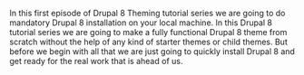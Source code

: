 <!--
{
"name" : "install",
"version" : "0.1",
"title" : "Install",
"description" : "Drupal 8 Theming, Part 1",
"homepage" : "https://www.youtube.com/playlist?list=PLUBR53Dw-Ef818EUxzNoWKcQ7PYUXpFFA",
"freshnessDate" : 2015-12-04,
"license" : "Standard YouTube License"
}
-->

<!-- @section, "title" : "Part 00 - Installing Drupal 8" -->

In this first episode of Drupal 8 Theming tutorial series we are going to do mandatory Drupal 8 installation on your local machine.
In this Drupal 8 tutorial series we are going to make a fully functional Drupal 8 theme from scratch without the help of any kind of starter themes or child themes. But before we begin with all that we are just going to quickly install Drupal 8 and get ready for the real work that is ahead of us.
		
<!-- @asset, "contentType": "outlearn/video", "provider": "youtube", "url": "https://www.youtube.com/embed/XOV8VNTAvek" -->
